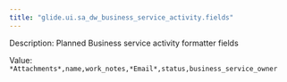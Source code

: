 ```yaml
---
title: "glide.ui.sa_dw_business_service_activity.fields"
---
```


Description: Planned Business service activity formatter fields

Value: `*Attachments*,name,work_notes,*Email*,status,business_service_owner`
